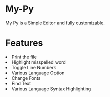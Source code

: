 # My-Py
My Py is a Simple Editor and fully customizable.
# Features
<li>Print the file</li>
<li>Highlight misspelled word</li>
<li>Toggle Line Numbers</li>
<li>Various Language Option</li>
<li>Change Fonts</li>
<li>Find Text</li>
<li>Various Language Syntax Highlighting</li>


